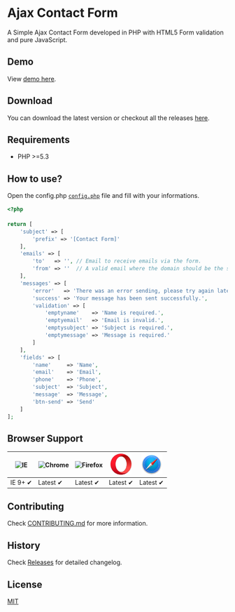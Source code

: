 # Ajax Contact Form

A Simple Ajax Contact Form developed in PHP with HTML5 Form validation and pure JavaScript.

## Demo

View [demo here](https://www.pinceladasdaweb.com.br/blog/uploads/ajax-contact-form/).

## Download

You can download the latest version or checkout all the releases [here](https://github.com/pinceladasdaweb/Ajax-Contact-Form/releases).

## Requirements

* PHP >=5.3

## How to use?

Open the config.php [`config.php`](contact-form/config/config.php) file and fill with your informations.

```php
<?php

return [
    'subject' => [
        'prefix' => '[Contact Form]'
    ],
    'emails' => [
        'to'   => '', // Email to receive emails via the form.
        'from' => ''  // A valid email where the domain should be the same when the form is hosted.
    ],
    'messages' => [
        'error'   => 'There was an error sending, please try again later.',
        'success' => 'Your message has been sent successfully.',
        'validation' => [
            'emptyname'    => 'Name is required.',
            'emptyemail'   => 'Email is invalid.',
            'emptysubject' => 'Subject is required.',
            'emptymessage' => 'Message is required.'
        ]
    ],
    'fields' => [
        'name'     => 'Name',
        'email'    => 'Email',
        'phone'    => 'Phone',
        'subject'  => 'Subject',
        'message'  => 'Message',
        'btn-send' => 'Send'
    ]
];
```

## Browser Support

![IE](https://raw.githubusercontent.com/alrra/browser-logos/master/internet-explorer/internet-explorer_48x48.png) | ![Chrome](https://raw.githubusercontent.com/alrra/browser-logos/master/chrome/chrome_48x48.png) | ![Firefox](https://raw.githubusercontent.com/alrra/browser-logos/master/firefox/firefox_48x48.png) | ![Opera](https://raw.githubusercontent.com/alrra/browser-logos/master/opera/opera_48x48.png) | ![Safari](https://raw.githubusercontent.com/alrra/browser-logos/master/safari/safari_48x48.png)
--- | --- | --- | --- | --- |
IE 9+ ✔ | Latest ✔ | Latest ✔ | Latest ✔ | Latest ✔ |

## Contributing

Check [CONTRIBUTING.md](CONTRIBUTING.md) for more information.

## History

Check [Releases](https://github.com/pinceladasdaweb/Simple-PHP-Contact-Form/releases) for detailed changelog.

## License

[MIT](LICENSE)